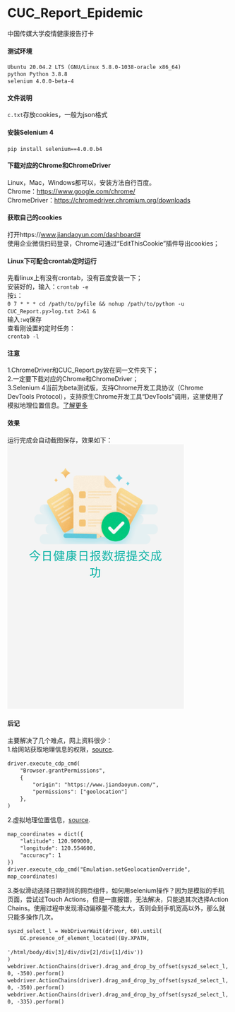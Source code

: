 # CUC_Report_Epidemic
中国传媒大学疫情健康报告打卡
#### 测试环境
```
Ubuntu 20.04.2 LTS (GNU/Linux 5.8.0-1038-oracle x86_64)
python Python 3.8.8
selenium 4.0.0-beta-4
```
#### 文件说明
`c.txt`存放cookies，一般为json格式
#### 安装Selenium 4
`pip install selenium==4.0.0.b4`
#### 下载对应的Chrome和ChromeDriver
Linux，Mac，Windows都可以，安装方法自行百度。  
Chrome：https://www.google.com/chrome/  
ChromeDriver：https://chromedriver.chromium.org/downloads  
#### 获取自己的cookies
打开https://www.jiandaoyun.com/dashboard#  
使用企业微信扫码登录，Chrome可通过“EditThisCookie”插件导出cookies；
#### Linux下可配合crontab定时运行
先看linux上有没有crontab，没有百度安装一下；  
安装好的，输入：`crontab -e`  
按`i`：  
`0 7 * * * cd /path/to/pyfile && nohup /path/to/python -u CUC_Report.py>log.txt 2>&1 &`  
输入`:wq`保存   
查看刚设置的定时任务：   
`crontab -l`
#### 注意
1.ChromeDriver和CUC_Report.py放在同一文件夹下；  
2.一定要下载对应的Chrome和ChromeDriver；  
3.Selenium 4当前为beta测试版，支持Chrome开发工具协议（Chrome DevTools Protocol），支持原生Chrome开发工具“DevTools”调用，这里使用了模拟地理位置信息。[了解更多](https://www.selenium.dev/zh-cn/documentation/support_packages/chrome_devtools/)
#### 效果
运行完成会自动截图保存，效果如下：  
<img width="400px" src="https://github.com/deweyshi/CUC_Report_Epidemic/blob/main/CUC_Report_by_Selenium/2021-08-26-5.png">
#### 后记
主要解决了几个难点，网上资料很少：  
1.给网站获取地理信息的权限，[source](https://www.linw1995.com/blog/%E5%A6%82%E4%BD%95%E5%9C%A8%E6%97%A0%E5%A4%B4%E6%A8%A1%E5%BC%8F%E4%B8%8B%E7%9A%84%E8%B0%B7%E6%AD%8C%E6%B5%8F%E8%A7%88%E5%99%A8%E8%AE%BE%E7%BD%AE%E5%9C%B0%E7%90%86%E4%BD%8D%E7%BD%AE/). 
```
driver.execute_cdp_cmd(
    "Browser.grantPermissions",
    {
        "origin": "https://www.jiandaoyun.com/",
        "permissions": ["geolocation"]
    },
)
```
2.虚拟地理位置信息，[source](https://www.selenium.dev/zh-cn/documentation/support_packages/chrome_devtools/). 
```
map_coordinates = dict({
    "latitude": 120.909000,
    "longitude": 120.554600,
    "accuracy": 1
})
driver.execute_cdp_cmd("Emulation.setGeolocationOverride", map_coordinates)
```
3.类似滑动选择日期时间的网页组件，如何用selenium操作？因为是模拟的手机页面，尝试过Touch Actions，但是一直报错，无法解决，只能退其次选择Action Chains。使用过程中发现滑动偏移量不能太大，否则会到手机宽高以外，那么就只能多操作几次。
```
syszd_select_l = WebDriverWait(driver, 60).until(
    EC.presence_of_element_located((By.XPATH,
                                    '/html/body/div[3]/div/div[2]/div[1]/div'))
)
webdriver.ActionChains(driver).drag_and_drop_by_offset(syszd_select_l, 0, -350).perform()
webdriver.ActionChains(driver).drag_and_drop_by_offset(syszd_select_l, 0, -350).perform()
webdriver.ActionChains(driver).drag_and_drop_by_offset(syszd_select_l, 0, -335).perform()
 ```
